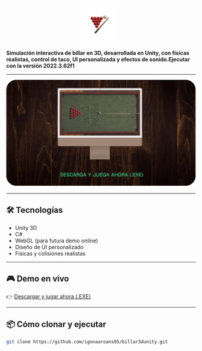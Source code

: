<p align="center">
  <img src="resources/icono-billar-2.png" alt="Billar 3D Cover" width="100" style="vertical-align: -10%; margin-right: 10px;">
  <span style="font-size: 2em; font-weight: bold; "Billar 3D Unity</span>
</p>

**Simulación interactiva de billar en 3D, desarrollada en Unity, con físicas realistas, control de taco, UI personalizada y efectos de sonido.Ejecutar con la versión 2022.3.62f1**


---

<p align="center">
  <img src="resources/billar3d-demo.gif" alt="Billar 3D Demo" width="800"/>
</p>

---

## 🛠️ Tecnologías

- Unity 3D
- C#
- WebGL (para futura demo online)
- Diseño de UI personalizado
- Físicas y colisiones realistas

---

## 🎮 Demo en vivo

👉 [Descargar y jugar ahora (.EXE)](https://LINK-A-TU-GOOGLE-DRIVE-O-ITCHIO)

---

## 📦 Cómo clonar y ejecutar

```bash
git clone https://github.com/ignnaaroans95/billar3dunity.git
